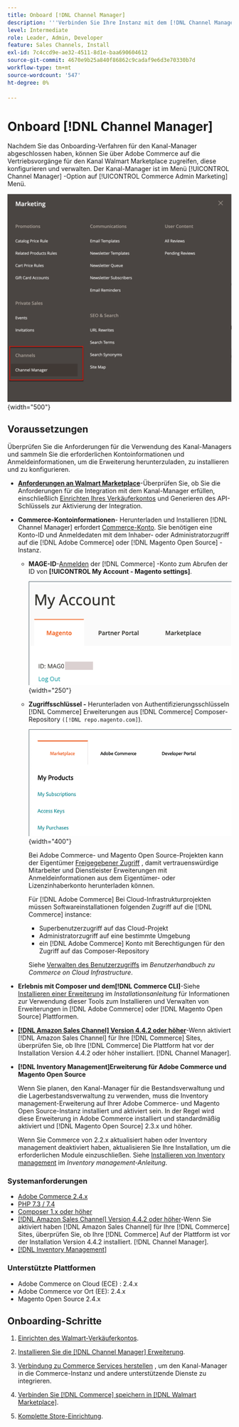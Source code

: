 ```yaml
---
title: Onboard [!DNL Channel Manager]
description: '''Verbinden Sie Ihre Instanz mit dem [!DNL Channel Manager] Service durch Ausführung einiger Onboarding-Schritte."'
level: Intermediate
role: Leader, Admin, Developer
feature: Sales Channels, Install
exl-id: 7c4ccd9e-ae32-4511-8d1e-baa690604612
source-git-commit: 4670e9b25a840f86862c9cadaf9e6d3e70330b7d
workflow-type: tm+mt
source-wordcount: '547'
ht-degree: 0%

---
```



# Onboard [!DNL Channel Manager]

Nachdem Sie das Onboarding-Verfahren für den Kanal-Manager abgeschlossen haben, können Sie über Adobe Commerce auf die Vertriebsvorgänge für den Kanal Walmart Marketplace zugreifen, diese konfigurieren und verwalten. Der Kanal-Manager ist im Menü [!UICONTROL Channel Manager] -Option auf [!UICONTROL Commerce Admin Marketing] Menü.

![[!DNL Channel Manager] Option in der Admin-Ansicht](assets/channel-manager-admin-view.png){width="500"}

## Voraussetzungen

Überprüfen Sie die Anforderungen für die Verwendung des Kanal-Managers und sammeln Sie die erforderlichen Kontoinformationen und Anmeldeinformationen, um die Erweiterung herunterzuladen, zu installieren und zu konfigurieren.

- **[Anforderungen an Walmart Marketplace](walmart-requirements.md)**-Überprüfen Sie, ob Sie die Anforderungen für die Integration mit dem Kanal-Manager erfüllen, einschließlich [Einrichten Ihres Verkäuferkontos](https://sellerhelp.walmart.com/seller/s/guide?article=000008219) und Generieren des API-Schlüssels zur Aktivierung der Integration.

- **Commerce-Kontoinformationen**- Herunterladen und Installieren [!DNL Channel Manager] erfordert [Commerce-Konto](https://experienceleague.adobe.com/docs/commerce-admin/start/commerce-account/commerce-account-create.html). Sie benötigen eine Konto-ID und Anmeldedaten mit dem Inhaber- oder Administratorzugriff auf die [!DNL Adobe Commerce] oder [!DNL Magento Open Source] -Instanz.

   - **MAGE-ID**-[Anmelden](https://account.magento.com/customer/account/login/) der [!DNL Commerce] -Konto zum Abrufen der ID von **[!UICONTROL My Account - Magento settings]**.

     ![[!DNL MAGEID] on [!DNL Commerce] Kontoeinstellungen](assets/mageid-my-commerce-account.png){width="250"}

   - **Zugriffsschlüssel -** Herunterladen von Authentifizierungsschlüsseln [!DNL Commerce] Erweiterungen aus [!DNL Commerce] Composer-Repository `([!DNL repo.magento.com]`).

     ![[!UICONTROL Commerce Marketplace access keys]](assets/commerce-marketplace-access-keys.png){width="400"}

     Bei Adobe Commerce- und Magento Open Source-Projekten kann der Eigentümer [Freigegebener Zugriff](https://experienceleague.adobe.com/docs/commerce-admin/start/commerce-account/commerce-account-share.html) , damit vertrauenswürdige Mitarbeiter und Dienstleister Erweiterungen mit Anmeldeinformationen aus dem Eigentümer- oder Lizenzinhaberkonto herunterladen können.

     Für [!DNL Adobe Commerce] Bei Cloud-Infrastrukturprojekten müssen Softwareinstallationen folgenden Zugriff auf die [!DNL Commerce] instance:

      - Superbenutzerzugriff auf das Cloud-Projekt
      - Administratorzugriff auf eine bestimmte Umgebung
      - ein [!DNL Adobe Commerce] Konto mit Berechtigungen für den Zugriff auf das Composer-Repository

     Siehe [Verwalten des Benutzerzugriffs](https://experienceleague.adobe.com/docs/commerce-cloud-service/user-guide/project/user-access.html) im *Benutzerhandbuch zu Commerce on Cloud Infrastructure*.

- **Erlebnis mit Composer und dem[!DNL Commerce CLI]**-Siehe [Installieren einer Erweiterung](https://experienceleague.adobe.com/docs/commerce-operations/installation-guide/tutorials/extensions.html) im *Installationsanleitung* für Informationen zur Verwendung dieser Tools zum Installieren und Verwalten von Erweiterungen in [!DNL Adobe Commerce] oder [!DNL Magento Open Source] Plattformen.

- **[[!DNL Amazon Sales Channel] Version 4.4.2 oder höher](https://experienceleague.adobe.com/docs/commerce-channels/amazon/release-notes.html)**-Wenn aktiviert [!DNL Amazon Sales Channel] für Ihre [!DNL Commerce] Sites, überprüfen Sie, ob Ihre [!DNL Commerce] Die Plattform hat vor der Installation Version 4.4.2 oder höher installiert. [!DNL Channel Manager].

- **[!DNL Inventory Management]Erweiterung für Adobe Commerce und Magento Open Source**

  Wenn Sie planen, den Kanal-Manager für die Bestandsverwaltung und die Lagerbestandsverwaltung zu verwenden, muss die Inventory management-Erweiterung auf Ihrer Adobe Commerce- und Magento Open Source-Instanz installiert und aktiviert sein. In der Regel wird diese Erweiterung in Adobe Commerce installiert und standardmäßig aktiviert und [!DNL Magento Open Source] 2.3.x und höher.

  Wenn Sie Commerce von 2.2.x aktualisiert haben oder Inventory management deaktiviert haben, aktualisieren Sie Ihre Installation, um die erforderlichen Module einzuschließen. Siehe [Installieren von Inventory management](https://experienceleague.adobe.com/docs/commerce-admin/inventory/get-started/install-update.html) im *Inventory management-Anleitung*.

### Systemanforderungen

- [Adobe Commerce 2.4.x](https://experienceleague.adobe.com/docs/commerce-operations/release/versions.html)
- [PHP 7.3 / 7.4](https://experienceleague.adobe.com/docs/commerce-operations/installation-guide/prerequisites/php-settings.html)
- [Composer 1.x oder höher](https://experienceleague.adobe.com/docs/commerce-cloud-service/user-guide/develop/overview.html)
- [[!DNL Amazon Sales Channel] Version 4.4.2 oder höher](https://experienceleague.adobe.com/docs/commerce-channels/amazon/release-notes.html)-Wenn Sie aktiviert haben [!DNL Amazon Sales Channel] für Ihre [!DNL Commerce] Sites, überprüfen Sie, ob Ihre [!DNL Commerce] Auf der Plattform ist vor der Installation Version 4.4.2 installiert. [!DNL Channel Manager].
- [[!DNL Inventory Management]](https://experienceleague.adobe.com/docs/commerce-admin/inventory/get-started/install-update.html)

### Unterstützte Plattformen

- Adobe Commerce on Cloud (ECE) : 2.4.x
- Adobe Commerce vor Ort (EE): 2.4.x
- Magento Open Source 2.4.x

## Onboarding-Schritte

1. [Einrichten des Walmart-Verkäuferkontos](https://seller.walmart.com/signup?q=&amp;origin=solution_provider&amp;src=0014M00001zivMp).

1. [Installieren Sie die [!DNL Channel Manager] Erweiterung](install.md).

1. [Verbindung zu Commerce Services herstellen](connect.md) , um den Kanal-Manager in die Commerce-Instanz und andere unterstützende Dienste zu integrieren.

1. [Verbinden Sie [!DNL Commerce] speichern in [!DNL Walmart Marketplace]](connect-marketplace.md).

1. [Komplette Store-Einrichtung](complete-sales-channel-store-setup.md).
